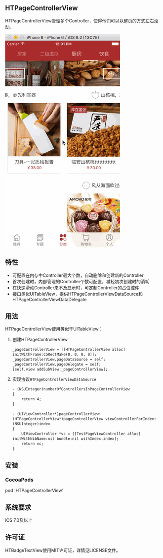 HTPageControllerView
---
HTPageControllerView管理多个Controller，使得他们可以以整页的方式左右滚动。

![Mou icon](yx.gif)

特性
---
* 可配置在内存中Controller最大个数，自动删除和创建新的Controller
* 首次创建时，内部管理的Controller个数可配置，减轻初次创建时的消耗
* 在快速滑动Controller来不及显示时，可定制Controller的占位控件
* 接口类似UITableView，提供HTPageControllerViewDataSource和HTPageControllerViewDataDelegate

用法
---
HTPageControllerView使用类似于UITableView：

1. 创建HTPageControllerView

	```
	_pageControllerView = [[HTPageControllerView alloc] initWithFrame:CGRectMake(0, 0, 0, 0)];
    _pageControllerView.pageDataSource = self;
    _pageControllerView.pageDelegate = self;
    [self.view addSubView:_pageControllerView];
	```

2. 实现协议`HTPageControllerViewDataSource`

	```
	- (NSUInteger)numberOfControllersInPageControllerView
	{
    	return 4;
	}

	- (UIViewController*)pageControllerView:(HTPageControllerView*)pageControllerView viewControllerForIndex:(NSUInteger)index
	{
    	UIViewController *vc = [[TestPageViewController alloc] initWithNibName:nil bundle:nil withIndex:index];
    	return vc;
	}
	```
	
安装
---
###	CocoaPods
pod 'HTPageControllerView'


系统要求
---
iOS 7.0及以上

许可证
---
HTBadgeTextView使用MIT许可证，详情见LICENSE文件。
